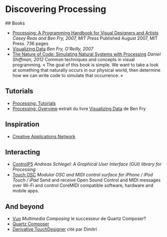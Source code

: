# Discovering Processing

## Books

* [Processing: A Programming Handbook for Visual Designers and Artists](http://www.processing.org/books/)
  _Casey Reas and Ben Fry, 2007, MIT Press_
Published August 2007, MIT Press. 736 pages
* [Visualizing Data](http://processing.org/books/) _Ben Fry, O'Reilly, 2007_
* [The Nature of Code: Simulating Natural Systems with Processing](http://natureofcode.com)
  _Daniel Shiffman, 2012_ Common techniques and concepts in visual programming. « The goal
  of this book is simple. We want to take a look at something that naturally occurs in our
  physical world, then determine how we can write code to simulate that occurrence. »
  
## Tutorials

* [Processing: Tutorials](http://www.processing.org/tutorials/)
* [Processing: Overview](http://www.processing.org/tutorials/overview/) extrait du livre
  [Visualizing Data](http://processing.org/books/) de Ben Fry

## Inspiration

* [Creative Applications Network](http://www.creativeapplications.net)

## Interacting 

* [ControlP5](http://www.sojamo.de/libraries/controlP5/) _Andreas Schlegel: A Graphical
  User Interface (GUI) library for Processing_
* [Touch OSC](http://hexler.net/software/touchosc) _Modular OSC and MIDI control surface
  for iPhone / iPod Touch / iPad_ Send and receive Open Sound Control and MIDI messages
  over Wi-Fi and control CoreMIDI compatible software, hardware and mobile apps.

## And beyond

* [Vuo](http://vuo.org) _Multimedia Composing_ le successeur de Quartz Composer?
* [Quartz Composer](http://en.wikipedia.org/wiki/Quartz_Composer)
* [Derivative TouchDesigner](https://www.derivative.ca) cité par Dimitri
